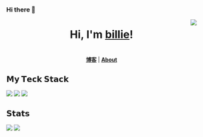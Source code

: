 ### Hi there 👋

<!--
**chenxuefan/chenxuefan** is a ✨ _special_ ✨ repository because its `README.md` (this file) appears on your GitHub profile.

Here are some ideas to get you started:

- 🔭 I’m currently working on ...
- 🌱 I’m currently learning ...
- 👯 I’m looking to collaborate on ...
- 🤔 I’m looking for help with ...
- 💬 Ask me about ...
- 📫 How to reach me: ...
- 😄 Pronouns: ...
- ⚡ Fun fact: ...
-->

<img src="https://camo.githubusercontent.com/992babdffd8c74a1502de375fbdf7e4d54773242/68747470733a2f2f6d656469612e67697068792e636f6d2f6d656469612f53576f536b4e36447854737a71494b4571762f67697068792e676966"  align="right"/>

<h1 align="center">Hi, I'm <a href="https://billie52707.cn">billie</a>!</h1>
<h1 align="center"></h1>


<p align="center">
  <strong><a href="https://www.cnblogs.com/billie52707">博客</a></strong> |
  <strong><a href="https://billie52707.cn/about/">About</a></strong>  
</p>

## 𝗠𝘆 𝗧𝗲𝗰𝗸 𝗦𝘁𝗮𝗰𝗸

![](https://img.shields.io/badge/OS-macOS-informational?style=flat-square&logo=apple&logoColor=white)
![](https://img.shields.io/badge/OS-Linux-informational?style=flat-square&logo=linux&logoColor=white)
![](https://img.shields.io/badge/-Python-yellow?style=flat-square&logo=python&logoColor=white)

## 𝗦𝘁𝗮𝘁𝘀
![](https://github-readme-stats.vercel.app/api?username=chenxuefan&show_icons=true&include_all_commits=true)
![](https://github-readme-stats.vercel.app/api/top-langs/?username=chenxuefan)

